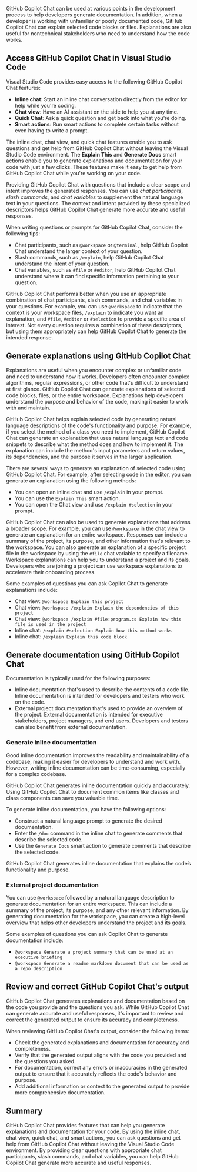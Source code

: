 GitHub Copilot Chat can be used at various points in the development process to help developers generate documentation. In addition, when a developer is working with unfamiliar or poorly documented code, GitHub Copilot Chat can explain selected code blocks or files. Explanations are also useful for nontechnical stakeholders who need to understand how the code works.

## Access GitHub Copilot Chat in Visual Studio Code

Visual Studio Code provides easy access to the following GitHub Copilot Chat features:

- **Inline chat**: Start an inline chat conversation directly from the editor for help while you're coding.
- **Chat view**: Have an AI assistant on the side to help you at any time.
- **Quick Chat**: Ask a quick question and get back into what you're doing.
- **Smart actions**: Run smart actions to complete certain tasks without even having to write a prompt.

The inline chat, chat view, and quick chat features enable you to ask questions and get help from GitHub Copilot Chat without leaving the Visual Studio Code environment. The **Explain This** and **Generate Docs** smart actions enable you to generate explanations and documentation for your code with just a few clicks. These features make it easy to get help from GitHub Copilot Chat while you're working on your code.

Providing GitHub Copilot Chat with questions that include a clear scope and intent improves the generated responses. You can use *chat participants*, *slash commands*, and *chat variables* to supplement the natural language text in your questions. The context and intent provided by these specialized descriptors helps GitHub Copilot Chat generate more accurate and useful responses.

When writing questions or prompts for GitHub Copilot Chat, consider the following tips:

- Chat participants, such as `@workspace` or `@terminal`, help GitHub Copilot Chat understand the larger context of your question.
- Slash commands, such as `/explain`, help GitHub Copilot Chat understand the intent of your question.
- Chat variables, such as `#file` or `#editor`, help GitHub Copilot Chat understand where it can find specific information pertaining to your question.

GitHub Copilot Chat performs better when you use an appropriate combination of chat participants, slash commands, and chat variables in your questions. For example, you can use `@workspace` to indicate that the context is your workspace files, `/explain` to indicate you want an explanation, and `#file`, `#editor` or `#selection` to provide a specific area of interest. Not every question requires a combination of these descriptors, but using them appropriately can help GitHub Copilot Chat to generate the intended response.

## Generate explanations using GitHub Copilot Chat

Explanations are useful when you encounter complex or unfamiliar code and need to understand how it works. Developers often encounter complex algorithms, regular expressions, or other code that's difficult to understand at first glance. GitHub Copilot Chat can generate explanations of selected code blocks, files, or the entire workspace. Explanations help developers understand the purpose and behavior of the code, making it easier to work with and maintain.

GitHub Copilot Chat helps explain selected code by generating natural language descriptions of the code's functionality and purpose. For example, if you select the method of a class you need to implement, GitHub Copilot Chat can generate an explanation that uses natural language text and code snippets to describe what the method does and how to implement it. The explanation can include the method's input parameters and return values, its dependencies, and the purpose it serves in the larger application.

There are several ways to generate an explanation of selected code using GitHub Copilot Chat. For example, after selecting code in the editor, you can generate an explanation using the following methods:

- You can open an inline chat and use `/explain` in your prompt.
- You can use the `Explain This` smart action.
- You can open the Chat view and use `/explain #selection` in your prompt.

GitHub Copilot Chat can also be used to generate explanations that address a broader scope. For example, you can use `@workspace` in the chat view to generate an explanation for an entire workspace. Responses can include a summary of the project, its purpose, and other information that's relevant to the workspace. You can also generate an explanation of a specific project file in the workspace by using the `#file` chat variable to specify a filename. Workspace explanations can help you to understand a project and its goals. Developers who are joining a project can use workspace explanations to accelerate their onboarding process.

Some examples of questions you can ask Copilot Chat to generate explanations include:

- Chat view: `@workspace Explain this project`
- Chat view: `@workspace /explain Explain the dependencies of this project`
- Chat view: `@workspace /explain #file:program.cs Explain how this file is used in the project`
- Inline chat: `/explain #selection Explain how this method works`
- Inline chat: `/explain Explain this code block`

## Generate documentation using GitHub Copilot Chat

Documentation is typically used for the following purposes:

- Inline documentation that's used to describe the contents of a code file. Inline documentation is intended for developers and testers who work on the code.
- External project documentation that's used to provide an overview of the project. External documentation is intended for executive stakeholders, project managers, and end users. Developers and testers can also benefit from external documentation.

### Generate inline documentation

Good inline documentation improves the readability and maintainability of a codebase, making it easier for developers to understand and work with. However, writing inline documentation can be time-consuming, especially for a complex codebase.

GitHub Copilot Chat generates inline documentation quickly and accurately. Using GitHub Copilot Chat to document common items like classes and class components can save you valuable time.

To generate inline documentation, you have the following options:

- Construct a natural language prompt to generate the desired documentation.
- Enter the `/doc` command in the inline chat to generate comments that describe the selected code.
- Use the `Generate Docs` smart action to generate comments that describe the selected code.

GitHub Copilot Chat generates inline documentation that explains the code’s functionality and purpose.

### External project documentation

You can use `@workspace` followed by a natural language description to generate documentation for an entire workspace. This can include a summary of the project, its purpose, and any other relevant information. By generating documentation for the workspace, you can create a high-level overview that helps other developers understand the project and its goals.

Some examples of questions you can ask Copilot Chat to generate documentation include:

- `@workspace Generate a project summary that can be used at an executive briefing`
- `@workspace Generate a readme markdown document that can be used as a repo description`

## Review and correct GitHub Copilot Chat's output

GitHub Copilot Chat generates explanations and documentation based on the code you provide and the questions you ask. While GitHub Copilot Chat can generate accurate and useful responses, it's important to review and correct the generated output to ensure its accuracy and completeness.

When reviewing GitHub Copilot Chat's output, consider the following items:

- Check the generated explanations and documentation for accuracy and completeness.
- Verify that the generated output aligns with the code you provided and the questions you asked.
- For documentation, correct any errors or inaccuracies in the generated output to ensure that it accurately reflects the code's behavior and purpose.
- Add additional information or context to the generated output to provide more comprehensive documentation.

## Summary

GitHub Copilot Chat provides features that can help you generate explanations and documentation for your code. By using the inline chat, chat view, quick chat, and smart actions, you can ask questions and get help from GitHub Copilot Chat without leaving the Visual Studio Code environment. By providing clear questions with appropriate chat participants, slash commands, and chat variables, you can help GitHub Copilot Chat generate more accurate and useful responses.
